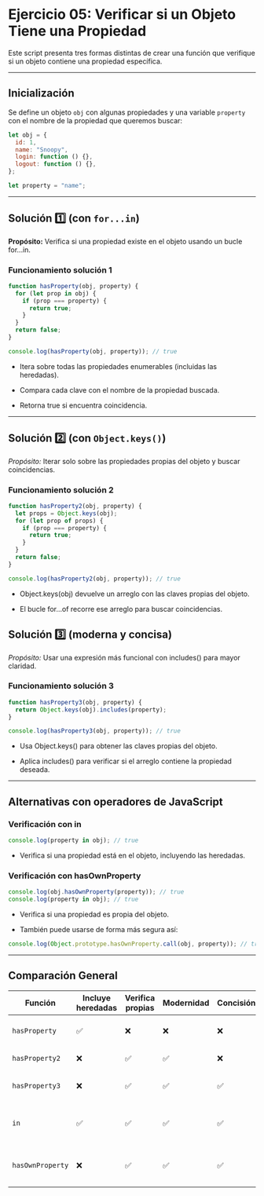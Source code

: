 # Ejercicio 05: Verificar si un Objeto Tiene una Propiedad

Este script presenta tres formas distintas de crear una función que verifique si un objeto contiene una propiedad específica.

---

## Inicialización

Se define un objeto `obj` con algunas propiedades y una variable `property` con el nombre de la propiedad que queremos buscar:

```javascript
let obj = {
  id: 1,
  name: "Snoopy",
  login: function () {},
  logout: function () {},
};

let property = "name";
```

---

## Solución 1️⃣ (con `for...in`)

**Propósito:** Verifica si una propiedad existe en el objeto usando un bucle for...in.

### Funcionamiento solución 1

```javascript
function hasProperty(obj, property) {
  for (let prop in obj) {
    if (prop === property) {
      return true;
    }
  }
  return false;
}

console.log(hasProperty(obj, property)); // true
```

- Itera sobre todas las propiedades enumerables (incluidas las heredadas).

- Compara cada clave con el nombre de la propiedad buscada.

- Retorna true si encuentra coincidencia.

---

## Solución 2️⃣ (con `Object.keys()`)

_Propósito:_ Iterar solo sobre las propiedades propias del objeto y buscar coincidencias.

### Funcionamiento solución 2

```javascript
function hasProperty2(obj, property) {
  let props = Object.keys(obj);
  for (let prop of props) {
    if (prop === property) {
      return true;
    }
  }
  return false;
}

console.log(hasProperty2(obj, property)); // true
```

- Object.keys(obj) devuelve un arreglo con las claves propias del objeto.

- El bucle for...of recorre ese arreglo para buscar coincidencias.

## Solución 3️⃣ (moderna y concisa)

_Propósito:_ Usar una expresión más funcional con includes() para mayor claridad.

### Funcionamiento solución 3

```javascript
function hasProperty3(obj, property) {
  return Object.keys(obj).includes(property);
}

console.log(hasProperty3(obj, property)); // true
```

- Usa Object.keys() para obtener las claves propias del objeto.

- Aplica includes() para verificar si el arreglo contiene la propiedad deseada.

---

## Alternativas con operadores de JavaScript

### Verificación con in

```javascript
console.log(property in obj); // true
```

- Verifica si una propiedad está en el objeto, incluyendo las heredadas.

### Verificación con hasOwnProperty

```javascript
console.log(obj.hasOwnProperty(property)); // true
console.log(property in obj); // true
```

- Verifica si una propiedad es propia del objeto.

- También puede usarse de forma más segura así:

```javascript
console.log(Object.prototype.hasOwnProperty.call(obj, property)); // true
```

---

## Comparación General

| Función          | Incluye heredadas | Verifica propias | Modernidad | Concisión | Comentario                                    |
| ---------------- | ----------------- | ---------------- | ---------- | --------- | --------------------------------------------- |
| `hasProperty`    | ✅                | ❌               | ❌         | ❌        | Requiere cuidado con la herencia              |
| `hasProperty2`   | ❌                | ✅               | ✅         | ❌        | Más segura y estructurada                     |
| `hasProperty3`   | ❌                | ✅               | ✅         | ✅        | La opción más clara y recomendada             |
| `in`             | ✅                | ✅               | ✅         | ✅        | Útil pero puede incluir propiedades heredadas |
| `hasOwnProperty` | ❌                | ✅               | ✅         | ✅        | Ideal para validar propiedades propias        |

